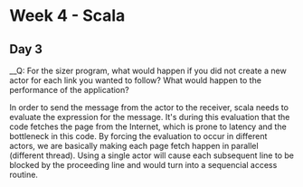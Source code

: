 Week 4 - Scala
==============

Day 3
-----

__Q: For the sizer program, what would happen if you did not create a new actor
for each link you wanted to follow? What would happen to the performance of the
application?

In order to send the message from the actor to the receiver, scala needs to evaluate the expression for the message. It's during this evaluation that the code fetches the page from the Internet, which is prone to latency and the bottleneck in this code. By forcing the evaluation to occur in different actors, we are basically making each page fetch happen in parallel (different thread). Using a single actor will cause each subsequent line to be blocked by the proceeding line and would turn into a sequencial access routine.